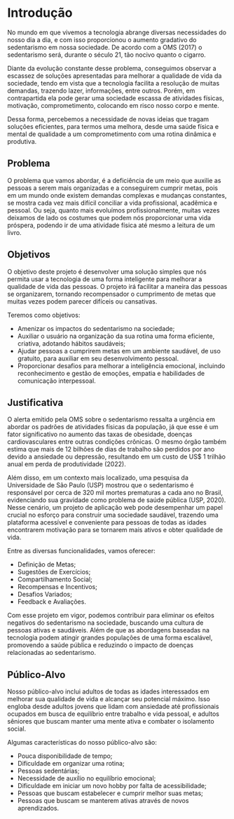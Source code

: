 # Introdução

No mundo em que vivemos a tecnologia abrange diversas necessidades do nosso dia a dia, e com isso proporcionou o aumento gradativo do sedentarismo em nossa sociedade. De acordo com a OMS (2017) o sedentarismo será, durante o século 21, tão nocivo quanto o cigarro.

Diante da evolução constante desse problema, conseguimos observar a escassez de soluções apresentadas para melhorar a qualidade de vida da sociedade, tendo em vista que a tecnologia facilita a resolução de muitas demandas, trazendo lazer, informações, entre outros. Porém, em contrapartida ela pode gerar uma sociedade escassa de atividades físicas, motivação, comprometimento, colocando em risco nosso corpo e mente.

Dessa forma, percebemos a necessidade de novas ideias que tragam soluções eficientes, para termos uma melhora, desde uma saúde física e mental de qualidade a um comprometimento com uma rotina dinâmica e produtiva. 


## Problema

O problema que vamos abordar, é a deficiência de um meio que auxilie as pessoas a serem mais organizadas e a conseguirem cumprir metas, pois em um mundo onde existem demandas complexas e mudanças constantes, se mostra cada vez mais difícil conciliar a vida profissional, acadêmica e pessoal. Ou seja, quanto mais evoluímos profissionalmente, muitas vezes deixamos de lado os costumes que podem nós proporcionar uma vida próspera, podendo ir de uma atividade física até mesmo a leitura de um livro. 

## Objetivos

O objetivo deste projeto é desenvolver uma solução simples que nós permita usar a tecnologia de uma forma inteligente para melhorar a qualidade de vida das pessoas. O projeto irá facilitar a maneira das pessoas se organizarem, tornando recompensador o cumprimento de metas que muitas vezes podem parecer difíceis ou cansativas. 

Teremos como objetivos:
* Amenizar os impactos do sedentarismo na sociedade;
* Auxiliar o usuário na organização da sua rotina uma forma eficiente, criativa, adotando hábitos saudáveis;
* Ajudar pessoas a cumprirem metas em um ambiente saudável, de uso gratuito, para auxiliar em seu desenvolvimento pessoal. 
* Proporcionar desafios para melhorar a inteligência emocional, incluindo reconhecimento e gestão de emoções, empatia e habilidades de comunicação interpessoal. 

## Justificativa

O alerta emitido pela OMS sobre o sedentarismo ressalta a urgência em abordar os padrões de atividades físicas da população, já que esse é um fator significativo no aumento das taxas de obesidade, doenças cardiovasculares entre outras condições crônicas. O mesmo órgão também estima que mais de 12 bilhões de dias de trabalho são perdidos por ano devido a ansiedade ou depressão, resultando em um custo de US$ 1 trilhão anual em perda de produtividade (2022).

Além disso, em um contexto mais localizado, uma pesquisa da Universidade de São Paulo (USP) mostrou que o sedentarismo é responsável por cerca de 320 mil mortes prematuras a cada ano no Brasil, evidenciando sua gravidade como problema de saúde pública (USP, 2020). Nesse cenário, um projeto de aplicação web pode desempenhar um papel crucial no esforço para construir uma sociedade saudável, trazendo uma plataforma acessível e conveniente para pessoas de todas as idades encontrarem motivação para se tornarem mais ativos e obter qualidade de vida.

Entre as diversas funcionalidades, vamos oferecer:
* Definição de Metas;
* Sugestões de Exercícios; 
* Compartilhamento Social;
* Recompensas e Incentivos; 
* Desafios Variados;
* Feedback e Avaliações.

Com esse projeto em vigor, podemos contribuir para eliminar os efeitos negativos do sedentarismo na sociedade, buscando uma cultura de pessoas ativas e saudáveis. Além de que as abordagens baseadas na tecnologia podem atingir grandes populações de uma forma escalável, promovendo a saúde pública e reduzindo o impacto de doenças relacionadas ao sedentarismo. 

## Público-Alvo

Nosso público-alvo inclui adultos de todas as idades interessados em melhorar sua qualidade de vida e alcançar seu potencial máximo. Isso engloba desde adultos jovens que lidam com ansiedade até profissionais ocupados em busca de equilíbrio entre trabalho e vida pessoal, e adultos sêniores que buscam manter uma mente ativa e combater o isolamento social.

Algumas características do nosso público-alvo são:
* Pouca disponibilidade de tempo;
* Dificuldade em organizar uma rotina;
* Pessoas sedentárias;
* Necessidade de auxílio no equilíbrio emocional; 
* Dificuldade em iniciar um novo hobby por falta de acessibilidade;
* Pessoas que buscam estabelecer e cumprir melhor suas metas;
* Pessoas que buscam se manterem ativas através de novos aprendizados.
